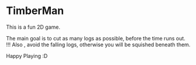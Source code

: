 # TimberMan
This is a fun 2D game. 

The main goal is to cut as many logs as possible, before the time runs out.
!!! Also , avoid the falling logs, otherwise you will be squished beneath them.

Happy Playing :D
